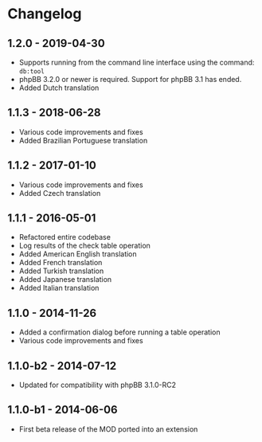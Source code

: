 # Changelog

## 1.2.0 - 2019-04-30

- Supports running from the command line interface using the command: `db:tool`
- phpBB 3.2.0 or newer is required. Support for phpBB 3.1 has ended.
- Added Dutch translation

## 1.1.3 - 2018-06-28

- Various code improvements and fixes
- Added Brazilian Portuguese translation

## 1.1.2 - 2017-01-10

- Various code improvements and fixes
- Added Czech translation

## 1.1.1 - 2016-05-01

- Refactored entire codebase
- Log results of the check table operation
- Added American English translation
- Added French translation
- Added Turkish translation
- Added Japanese translation
- Added Italian translation

## 1.1.0 - 2014-11-26

- Added a confirmation dialog before running a table operation
- Various code improvements and fixes

## 1.1.0-b2 - 2014-07-12

- Updated for compatibility with phpBB 3.1.0-RC2

## 1.1.0-b1 - 2014-06-06

- First beta release of the MOD ported into an extension
